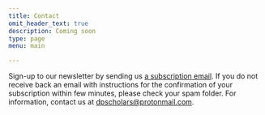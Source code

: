 ```yaml
---
title: Contact
omit_header_text: true
description: Coming soon
type: page
menu: main

---
```


 
Sign-up to our newsletter by sending us [a subscription email](mailto:data-protection-scholars-join@lists.uvt.nl?subject=subscribe&body=subscribe). If you do not receive back an email with instructions for the confirmation of your subscription within few minutes, please check your spam folder. For information, contact us at [dpscholars@protonmail.com](mailto:dpscholars@protonmail.com). 



